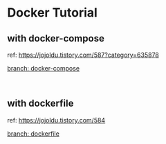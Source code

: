 # **Docker Tutorial**

## with docker-compose

ref: https://jojoldu.tistory.com/587?category=635878

[branch: docker-compose](https://github.com/cuttleman/docker-tutorial/tree/docker-compose)

<br />

## with dockerfile

ref: https://jojoldu.tistory.com/584

[branch: dockerfile](https://github.com/cuttleman/docker-tutorial/tree/dockerfile)
